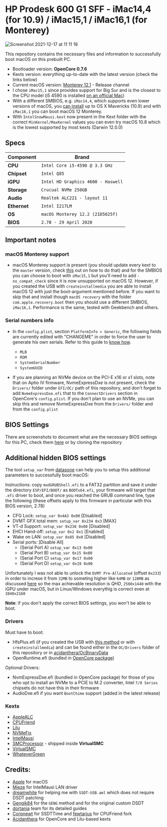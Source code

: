 # HP Prodesk 600 G1 SFF - iMac14,4 (for 10.9) / iMac15,1 / iMac16,1 (for Monterey)

![Screenshot 2021-12-17 at 11 11 16](https://user-images.githubusercontent.com/46293832/146528229-77528abb-6c12-4132-ae16-87ec86b17f3f.png)


This repository contains the necessary files and information to successfully boot macOS on this prebuilt PC. 
- Bootloader version: **OpenCore 0.7.6**
- Kexts version: everything up-to-date with the latest version (check the links below)
- Current macOS version: [Monterey 12.1](https://www.apple.com/macos/monterey) - Release channel
- I chose `iMac15,1` since provides support for Big Sur and is the closest to the CPU model (i5 4590 is installed [on an official Mac](https://everymac.com/systems/apple/imac/specs/imac-core-i5-3.3-27-inch-aluminum-retina-5k-mid-2015-specs.html))
- With a different SMBIOS, e.g. `iMac14,4`, which supports even lower versions of macOS, you [can install](https://youtu.be/o6cdezPEF3A) up to OS X Mavericks (10.9) and with `iMac16,1` you can boot macOS 12 Monterey.
- With `IntelSnowMausi.kext` now present in the Kext folder with the correct `MinKernel/MaxKernel` values you can even try macOS 10.8 which is the lowest supported by most kexts (Darwin 12.0.0)

## Specs

| Component      | Brand                                     |
|----------------|-------------------------------------------|
| **CPU**        | `Intel Core i5-4590 @ 3.3 GHz`            |
| **Chipset**    | `Intel Q85`                               |
| **iGPU**       | `Intel HD Graphics 4600 - Haswell`        |
| **Storage**    | `Crucual NVMe 250GB`                      |
| **Audio**      | `Realtek ALC221 - layout 11`              |
| **Ethernet**   | `Intel I217LM`                            |
| **OS**         | `macOS Monterey 12.2 (21D5025f)`          |
| **BIOS**       | `2.78 - 29 April 2020`                    |


## Important notes


### macOS Monterey support
- macOS Monterey support is present (you should update every kext to the `master` version, check [this](https://dortania.github.io/builds) out on how to do that) and for the SMBIOS you can choose to boot with `iMac15,1` but you'll need to add `-no_compat_check` since it is now unsupported on macOS 12. However, if you created the USB with `createinstallmedia` you are able to install macOS 12 with just the boot-argument mentioned before. If you want to skip that and install though `macOS recovery` with the folder `com.apple.recovery.boot` then you should use a different SMBIOS, `iMac16,1`. Performance is the same, tested with Geekbench and others.


### Serial numbers info

- In the `config.plist`, section `PlatformInfo > Generic`, the following fields are currently edited with "CHANGEME" in order to force the user to generate his own serials. Refer to this guide to [know how](https://dortania.github.io/OpenCore-Install-Guide/config.plist/coffee-lake.html#platforminfo). 
  - `MLB`
  - `ROM`
  - `SystemSerialNumber` 
  - `SystemUUID`

- If you are planning an NVMe device on the PCI-E x16 or x1 slots, note that on Aptio IV firmware, NvmeExpressDxe is not present, check the `Drivers/` folder under `EFI/OC/` path of this repository, and don't forget to add `NvmeExpressDxe.efi` that to the `ConnectDrivers` section in OpenCore's `config.plist`. If you don't plan to use an NVMe, you can skip this and remove NvmeExpressDxe from the `Drivers/` folder and from the `config.plist`


## BIOS Settings

There are screenshots to document what are the necessary BIOS settings for this PC, check them [here](https://github.com/1alessandro1/HP-Prodesk-600-G1-SFF-macOS/tree/main/Bios-Dumps/Pictures-Settings) or by cloning the repository 

## Additional hidden BIOS settings
The tool `setup_var` from [datasone](https://github.com/datasone/grub-mod-setup_var/releases/latest) can help you to setup this additional parameters to successfully boot macOS:

Instructions: copy `modGRUBShell.efi` to a FAT32 partition and save it under the directory `ESP/EFI/BOOT/` as `BOOTx64.efi`, your firmware will target that `.efi` driver to boot, and once you reached the GRUB command line, type the following (these offsets apply to this firmware in particular with this BIOS version, 2.78)

- CFG Lock: `setup_var 0x4A3 0x00` [Disabled]
- DVMT GFX total mem: `setup_var 0x234 0x3` [MAX]
- VT-d Support: `setup_var 0x238 0x00` [Disabled]
- EHCI Hand-off: `setup_var 0x2 0x1` [Enabled]
- Wake on LAN: `setup_var 0x85 0x0` [Disabled]
- Serial ports: [Disable All]
  - (Serial Port A) `setup_var 0x13 0x00`
  - (Serial Port B) `setup_var 0x15 0x00`
  - (Serial Port C) `setup_var 0x17 0x00`
  - (Serial Port D) `setup_var 0x19 0x00`

Unfortunately I was not able to unlock the `DVMT Pre-Allocated` (offset `0x233`) in order to increse it from `32MB` to someting higher like `64MB` or `128MB` as discussed [here](https://github.com/acidanthera/bugtracker/issues/1585) so the max achievable resolution is *QHD*, `2560x1440` with the iGPU under macOS, but in Linux/Windows everythig is correct even at `3840x2160`

**Note**: if you don't apply the correct BIOS settings, you won't be able to boot.

### Drivers

Must have to boot:

* HfsPlus.efi (if you created the USB with [this method](https://dortania.github.io/OpenCore-Install-Guide/installer-guide/mac-install-recovery.html#legacy-macos-online-method) or with `createinstallmedia`) and can be found either in the `OC/Drivers` folder of this repository or in [acidanthera/OcBinaryData](https://github.com/acidanthera/OcBinaryData/blob/master/Drivers/HfsPlus.efi)
* OpenRuntime.efi (bundled in [OpenCore package](https://github.com/acidanthera/OpenCorePkg/releases/latest))

Optional Drivers:
* NvmExpressDxe.efi (bundled in OpenCore package) for those of you who opt to install an NVMe to a PCIE to M.2 converter, Intel `7/8 Series` chipsets do not have this in their firmware
* AudioDxe.efi if you want `BootChime` support (added in the latest release)


### Kexts

* [AppleALC](https://github.com/acidanthera/AppleALC/releases/latest)
* [CPUFriend](https://github.com/acidanthera/CPUFriend/releases/latest)
* [Lilu](https://github.com/acidanthera/Lilu/releases/latest)
* [NVMeFix](https://github.com/acidanthera/NVMeFix/releases/latest)
* [IntelMausi](https://github.com/acidanthera/IntelMausi/releases/latest)
* [SMCProcessor](https://github.com/acidanthera/VirtualSMC/releases/latest) - shipped inside **VirtualSMC**
* [VirtualSMC](https://github.com/acidanthera/VirtualSMC/releases/latest) 
* [WhateverGreen](https://github.com/acidanthera/WhateverGreen/releases/latest)

## Credits:

* [Apple](https://apple.com) for macOS
* [Mieze](https://github.com/Mieze) for IntelMausi LAN driver
* [dreamwhite](https://github.com/dreamwhite) for helping me with `SSDT-USB.aml` which does not require DSDT patching
* [Gengik84](https://www.macos86.it/profile/1-gengik84/) for the `GENG` method and for the original custom DSDT
* [dortania](https://github.com/dortania) team for its detailed guides
* [Corpnewt](https://github.com/CorpNewt) for SSDTTime and [fewtarius](https://github.com/fewtarius) for CPUFriend fork
* [Acidanthera](https://github.com/Acidanthera) for OpenCore and Lilu-based kexts 
